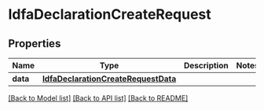 # IdfaDeclarationCreateRequest

## Properties
Name | Type | Description | Notes
------------ | ------------- | ------------- | -------------
**data** | [**IdfaDeclarationCreateRequestData**](IdfaDeclarationCreateRequestData.md) |  | 

[[Back to Model list]](../README.md#documentation-for-models) [[Back to API list]](../README.md#documentation-for-api-endpoints) [[Back to README]](../README.md)


